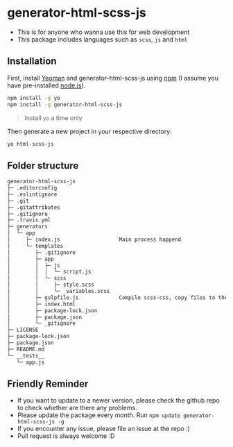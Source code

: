 # generator-html-scss-js

- This is for anyone who wanna use this for web development
- This package includes languages such as `scss`, `js` and `html`

## Installation

First, install [Yeoman](http://yeoman.io) and generator-html-scss-js using [npm](https://www.npmjs.com/) (I assume you have pre-installed [node.js](https://nodejs.org/)).

```bash
npm install -g yo
npm install -g generator-html-scss-js
```

> Install `yo` a time only

Then generate a new project in your respective directory:

```bash
yo html-scss-js
```

## Folder structure

```bash
generator-html-scss-js
├─ .editorconfig
├─ .eslintignore
├─ .git
├─ .gitattributes
├─ .gitignore
├─ .travis.yml
├─ generators
│  └─ app
│     ├─ index.js                   Main process happend
│     └─ templates
│        ├─ .gitignore
│        ├─ app
│        │  ├─ js
│        │  │  └─ script.js
│        │  └─ scss
│        │     ├─ style.scss
│        │     └─ _variables.scss
│        ├─ gulpfile.js             Compile scss-css, copy files to their own dir
│        ├─ index.html
│        ├─ package-lock.json
│        ├─ package.json
│        └─ _gitignore
├─ LICENSE
├─ package-lock.json
├─ package.json
├─ README.md
└─ __tests__
   └─ app.js
```

## Friendly Reminder

- If you want to update to a newer version, please check the github repo to check whether are there any problems.
- Please update the package every month. Run `npm update generator-html-scss-js -g`
- If you encounter any issue, please file an issue at the repo :)
- Pull request is always welcome :D
